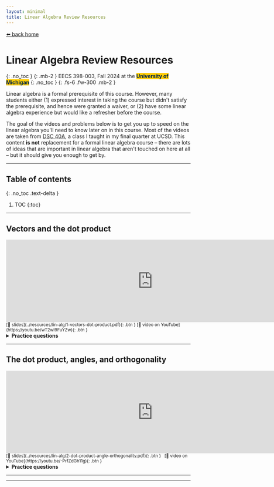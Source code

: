 ```yaml
---
layout: minimal
title: Linear Algebra Review Resources
---
```


[⬅️ back home](../)

# Linear Algebra Review Resources
{: .no_toc }
{: .mb-2 }
EECS 398-003, Fall 2024 at the <b><span style="background-color: #FFCB05; color: #00274C">University of Michigan</span></b>
{: .no_toc }
{: .fs-6 .fw-300 .mb-2 }

<script type="text/javascript" async src="https://cdnjs.cloudflare.com/ajax/libs/mathjax/2.7.7/MathJax.js?config=TeX-MML-AM_CHTML"> </script>

<!-- ## Overview
{: .no_toc } -->

Linear algebra is a formal prerequisite of this course. However, many students either (1) expressed interest in taking the course but didn't satisfy the prerequisite, and hence were granted a waiver, or (2) have some linear algebra experience but would like a refresher before the course.

The goal of the videos and problems below is to get you up to speed on the linear algebra you'll need to know later on in this course. Most of the videos are taken from [DSC 40A](https://dsc-courses.github.io/dsc40a-2024-sp), a class I taught in my final quarter at UCSD. This content **is not** replacement for a formal linear algebra course – there are lots of ideas that are important in linear algebra that aren't touched on here at all – but it should give you enough to get by. 

<!-- TODO: mention that 40A assumed a prior linear algebra course -->

<!-- My hope is that these resources are useful not only to the students in this class, but also to students in other machine learning classes that have linear algebra as a prerequisite. (When I taught similar classes at UCSD and Berkeley, students always seemed to struggle with linear algebra.)  -->

<!-- TODO: what do students need to be able to do? work through the practice problems. -->

---

## Table of contents
{: .no_toc .text-delta }

1. TOC
{:toc}

---


## Vectors and the dot product

<iframe width="800" height="225" src="https://www.youtube.com/embed/wT2wI9FuYZw?si=FPVqCerYGxSqLqWs" title="YouTube video player" frameborder="0" allow="accelerometer; autoplay; clipboard-write; encrypted-media; gyroscope; picture-in-picture; web-share" referrerpolicy="strict-origin-when-cross-origin" allowfullscreen></iframe>

<small>
[📝 slides](../resources/lin-alg/1-vectors-dot-product.pdf){: .btn }
[🎥 video on YouTube](https://youtu.be/wT2wI9FuYZw){: .btn }
</small>

<details markdown="1">

<summary><b>Practice questions</b></summary>

**Question 1**

Consider the vectors $$\vec{u}$$ and $$\vec{v}$$ defined below:

$$\vec{u} = \begin{bmatrix} 1 \\ -3 \\ 8 \end{bmatrix} \qquad \vec{v} = \begin{bmatrix} 3 \\ 0 \\ -1 \end{bmatrix}$$

Determine the values of the following quantities.

**1.1.** $$\lVert \vec u \rVert$$

**1.2.** $$\vec u \cdot \vec v$$

**1.3.** $$\vec v^T \vec u$$

<!-- <center>
$$\lVert \vec u \rVert \qquad\qquad \vec u \cdot \vec v \qquad\qquad \vec v^T \vec u$$
</center> -->

<br>

**Question 2**

Suppose that on your way home from discussion section on North Campus, you drive 2 miles east and 7 miles north. How far away from North Campus do you live, and in what direction do you live relative to North Campus?

</details>

---

## The dot product, angles, and orthogonality

<iframe width="800" height="225" src="https://www.youtube.com/embed/-PrfZdGh11g?si=sIKE-MPmrMI_q9B3" title="YouTube video player" frameborder="0" allow="accelerometer; autoplay; clipboard-write; encrypted-media; gyroscope; picture-in-picture; web-share" referrerpolicy="strict-origin-when-cross-origin" allowfullscreen></iframe>

<small>
[📝 slides](../resources/lin-alg/2-dot-product-angle-orthogonality.pdf){: .btn } &nbsp; [🎥 video on YouTube](https://youtu.be/-PrfZdGh11g){: .btn }
</small>

<details markdown="1">

<summary><b>Practice questions</b></summary>

**Question 3**

Consider the vectors $$\vec{u}$$ and $$\vec{v}$$ defined below:

$$\vec{u} = \begin{bmatrix} 1 \\ -3 \\ 8 \end{bmatrix} \qquad \vec{v} = \begin{bmatrix} 3 \\ 0 \\ -1 \end{bmatrix}$$

Determine the angle between $$\vec u$$ and $$\vec v$$ in the form of $$\cos^{-1} ( \cdot )$$.

<br>

**Question 4**

_Note: In addition to reviewing the concepts in the video, this question is also designed to refresh your understanding of limits from Calculus 1._

Consider the vectors $$\vec{x}$$ and $$\vec{y}$$ defined below:

$$\vec{x} = \begin{bmatrix} -4 \\ 3 \end{bmatrix} \qquad \vec{y} = \begin{bmatrix} 3 \\ c \end{bmatrix}$$

Here, $$c$$ is an unknown real number.

**4.1.** Determine the maximum possible angle between $$\vec x$$ and $$\vec y$$.

</details>

---

<!-- ## Span -->

<!-- ---

### Video 3: Projecting 1D


### Video 4: XYZ -->


---

<!-- ## Other Resources

The videos below are more detailed than those above, covering lots of important ideas we didn't touch on above (and won't get a chance to touch on in the course).

### Khan Academy

Take a look at Khan Academy's [linear algebra](https://www.khanacademy.org/math/linear-algebra) course. Specifically, look at:
- All of [Unit 1: Vectors and spaces](https://www.khanacademy.org/math/linear-algebra/vectors-and-spaces).

https://www.khanacademy.org/math/linear-algebra/matrix-transformations

-  Specific topics:
    https://www.khanacademy.org/math/multivariable-calculus/thinking-about-multivariable-function https://www.khanacademy.org/math/multivariable-calculus/thinking-about-multivariable-function/x786f2022:vectors-and-matrices/a/multivariable-calculus-prerequisites vectors and matrices
    - 

### 3blue1brown -->